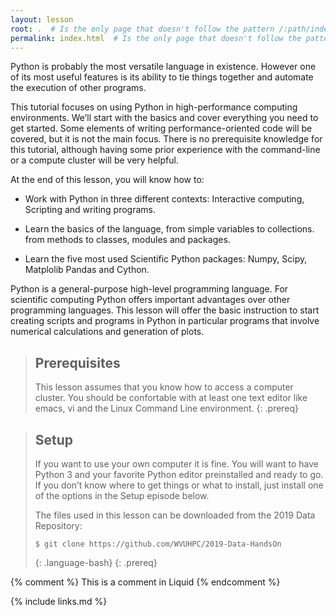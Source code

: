```yaml
---
layout: lesson
root: .  # Is the only page that doesn't follow the pattern /:path/index.html
permalink: index.html  # Is the only page that doesn't follow the pattern /:path/index.html
---
```


Python is probably the most versatile language in existence. However one of its most useful features is its ability to tie things together and automate the execution of other programs.

This tutorial focuses on using Python in high-performance computing environments.
We’ll start with the basics and cover everything you need to get started.
Some elements of writing performance-oriented code will be covered,
but it is not the main focus.
There is no prerequisite knowledge for this tutorial,
although having some prior experience with the command-line or a compute cluster will be very helpful.

At the end of this lesson, you will know how to:

* Work with Python in three different contexts: Interactive computing, Scripting and writing programs.

* Learn the basics of the language, from simple variables to collections.
  from methods to classes, modules and packages.

* Learn the five most used Scientific Python packages: Numpy, Scipy, Matplolib Pandas and Cython.

Python is a general-purpose high-level programming language. For scientific computing Python offers important advantages over other programming languages.
This lesson will offer the basic instruction to start creating scripts and programs in Python in particular programs that involve numerical calculations and generation of plots.

> ## Prerequisites
>
> This lesson assumes that you know how to access a computer cluster. You should be confortable with at least one text editor like emacs, vi and the Linux Command Line environment.
{: .prereq}

> ## Setup
>
> If you want to use your own computer it is fine. You will want to have Python 3 and your favorite Python editor preinstalled and ready to go.
> If you don’t know where to get things or what to install,
> just install one of the options in the Setup episode below.
>
> The files used in this lesson can be downloaded from the 2019 Data Repository:
>
>~~~
>$ git clone https://github.com/WVUHPC/2019-Data-HandsOn
>~~~
>{: .language-bash}
{: .prereq}

<!-- this is an html comment -->

{% comment %} This is a comment in Liquid {% endcomment %}

{% include links.md %}
